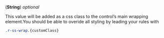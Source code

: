 <!-- customClass -->
(**String**) *optional* 

This value will be added as a css class to the control’s main wrapping element.You should be able to overide all styling by leading your rules with

```css
.r-ss-wrap.{customClass}
```
